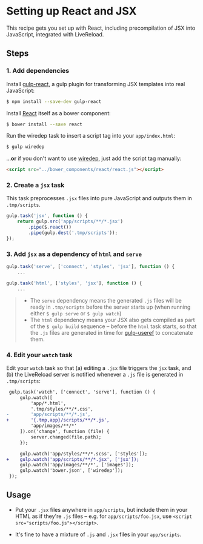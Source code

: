 # Setting up React and JSX

This recipe gets you set up with React, including precompilation of JSX into JavaScript, integrated with LiveReload.


## Steps

### 1. Add dependencies

Install [gulp-react](https://github.com/sindresorhus/gulp-react), a gulp plugin for transforming JSX templates into real JavaScript:

```sh
$ npm install --save-dev gulp-react
```

Install [React](https://github.com/facebook/react) itself as a bower component:

```sh
$ bower install --save react
```

Run the wiredep task to insert a script tag into your `app/index.html`:

```sh
$ gulp wiredep
```

...**or** if you don't want to use [wiredep](https://github.com/taptapship/wiredep), just add the script tag manually:

```html
<script src="../bower_components/react/react.js"></script>
```

### 2. Create a `jsx` task

This task preprocesses `.jsx` files into pure JavaScript and outputs them in `.tmp/scripts`.

```js
gulp.task('jsx', function () {
    return gulp.src('app/scripts/**/*.jsx')
        .pipe($.react())
        .pipe(gulp.dest('.tmp/scripts'));
});
```

### 3. Add `jsx` as a dependency of `html` and `serve`

```js
gulp.task('serve', ['connect', 'styles', 'jsx'], function () {
    ...
```

```js
gulp.task('html', ['styles', 'jsx'], function () {
    ...
```

> * The `serve` dependency means the generated `.js` files will be ready in `.tmp/scripts` before the server starts up (when running either `$ gulp serve` or `$ gulp watch`)
> * The `html` dependency means your JSX also gets compiled as part of the `$ gulp build` sequence – before the `html` task starts, so that the `.js` files are generated in time for [gulp-useref](https://github.com/jonkemp/gulp-useref) to concatenate them.

### 4. Edit your `watch` task

Edit your `watch` task so that (a) editing a `.jsx` file triggers the `jsx` task, and (b) the LiveReload server is notified whenever a `.js` file is generated in `.tmp/scripts`:

```diff
 gulp.task('watch', ['connect', 'serve'], function () {
     gulp.watch([
         'app/*.html',
         '.tmp/styles/**/*.css',
-        'app/scripts/**/*.js',
+        '{.tmp,app}/scripts/**/*.js',
         'app/images/**/*'
     ]).on('change', function (file) {
         server.changed(file.path);
     });

     gulp.watch('app/styles/**/*.scss', ['styles']);
+    gulp.watch('app/scripts/**/*.jsx', ['jsx']);
     gulp.watch('app/images/**/*', ['images']);
     gulp.watch('bower.json', ['wiredep']);
 });
```


## Usage

- Put your `.jsx` files anywhere in `app/scripts`, but include them in your HTML as if they're `.js` files – e.g. for `app/scripts/foo.jsx`, use `<script src="scripts/foo.js"></script>`.

- It's fine to have a mixture of `.js` and `.jsx` files in your `app/scripts`.

